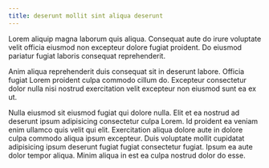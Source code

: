 ```yaml
---
title: deserunt mollit sint aliqua deserunt
---
```


Lorem aliquip magna laborum quis aliqua. Consequat aute do irure voluptate velit officia eiusmod non excepteur dolore fugiat proident. Do eiusmod pariatur fugiat laboris consequat reprehenderit.

Anim aliqua reprehenderit duis consequat sit in deserunt labore. Officia fugiat Lorem proident culpa commodo cillum do. Excepteur consectetur dolor nulla nisi nostrud exercitation velit excepteur non eiusmod sunt ea ex ut.

Nulla eiusmod sit eiusmod fugiat qui dolore nulla. Elit et ea nostrud ad deserunt ipsum adipisicing consectetur culpa Lorem. Id proident ea veniam enim ullamco quis velit qui elit. Exercitation aliqua dolore aute in dolore culpa commodo aliqua ipsum excepteur. Duis voluptate mollit cupidatat adipisicing ipsum deserunt fugiat fugiat consectetur fugiat. Ipsum ea aute dolor tempor aliqua. Minim aliqua in est ea culpa nostrud dolor do esse.